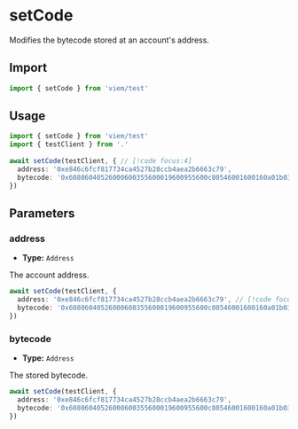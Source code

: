# setCode

Modifies the bytecode stored at an account's address.

## Import 

```ts
import { setCode } from 'viem/test'
```

## Usage

```ts
import { setCode } from 'viem/test'
import { testClient } from '.'
 
await setCode(testClient, { // [!code focus:4]
  address: '0xe846c6fcf817734ca4527b28ccb4aea2b6663c79',
  bytecode: '0x60806040526000600355600019600955600c80546001600160a01b031916737a250d5630b4cf539739df...'
})
```

## Parameters

### address

- **Type:** `Address`

The account address.

```ts
await setCode(testClient, {
  address: '0xe846c6fcf817734ca4527b28ccb4aea2b6663c79', // [!code focus]
  bytecode: '0x60806040526000600355600019600955600c80546001600160a01b031916737a250d5630b4cf539739df...'
})
```

### bytecode

- **Type:** `Address`

The stored bytecode.

```ts
await setCode(testClient, {
  address: '0xe846c6fcf817734ca4527b28ccb4aea2b6663c79',
  bytecode: '0x60806040526000600355600019600955600c80546001600160a01b031916737a250d5630b4cf539739df...' // [!code focus]
})
```